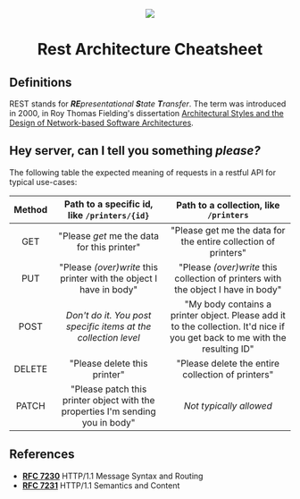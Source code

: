 <p align="center">
  <a href="https://github.com/michaelbazos/rest-cheatsheet/stargazers">
    <img src="https://img.shields.io/github/stars/michaelbazos/rest-cheatsheet.svg?style=flat-square"/>
  </a>
</p>
<h1 align="center">Rest Architecture Cheatsheet </h1>

## Definitions

REST stands for _**RE**presentational **S**tate **T**ransfer_. The term was introduced in 2000, in Roy Thomas Fielding's dissertation [Architectural Styles and the Design of Network-based Software Architectures](http://www.ics.uci.edu/~fielding/pubs/dissertation/top.htm).

## Hey server, can I tell you something _please?_

The following table the expected meaning of requests in a restful API for typical use-cases:

| Method | Path to a specific id, like `/printers/{id}` | Path to a collection, like `/printers` |
| :---------: | :------------------------------: | :-----------------------------: |
| GET | "Please _get_ me the data for this printer" | "Please get me the data for the entire collection of printers" |
| PUT | "Please _(over)write_ this printer with the object I have in body" | "Please _(over)write_ this collection of printers with the object I have in body" |
| POST | _Don't do it. You post specific items at the collection level_ | "My body contains a printer object. Please add it to the collection. It'd nice if you get back to me with the resulting ID" |
| DELETE | "Please delete this printer" | "Please delete the entire collection of printers" |
| PATCH | "Please patch this printer object with the properties I'm sending you in body" | _Not typically allowed_ |


## References

- **[RFC 7230](https://tools.ietf.org/html/rfc7230)** HTTP/1.1 Message Syntax and Routing
- **[RFC 7231](https://tools.ietf.org/html/rfc7231)** HTTP/1.1 Semantics and Content
